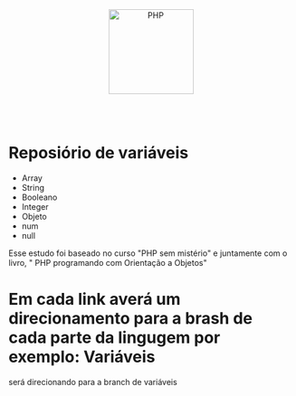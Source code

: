 
<div align="center">
    <a href="https://php.net">
        <img
            alt="PHP"
            src="https://www.php.net/images/logos/new-php-logo.svg"
            width="150">
    </a>
</div>

<br><br>
 
# Reposiório  de variáveis

- Array
- String
- Booleano
- Integer
- Objeto
- num
- null

Esse estudo foi baseado no curso "PHP sem mistério" e juntamente com o livro, " PHP programando com Orientação a Objetos"

##

# Em cada link averá um direcionamento para a brash de  cada parte da lingugem por exemplo: Variáveis
será direcionando para a branch de variáveis 
